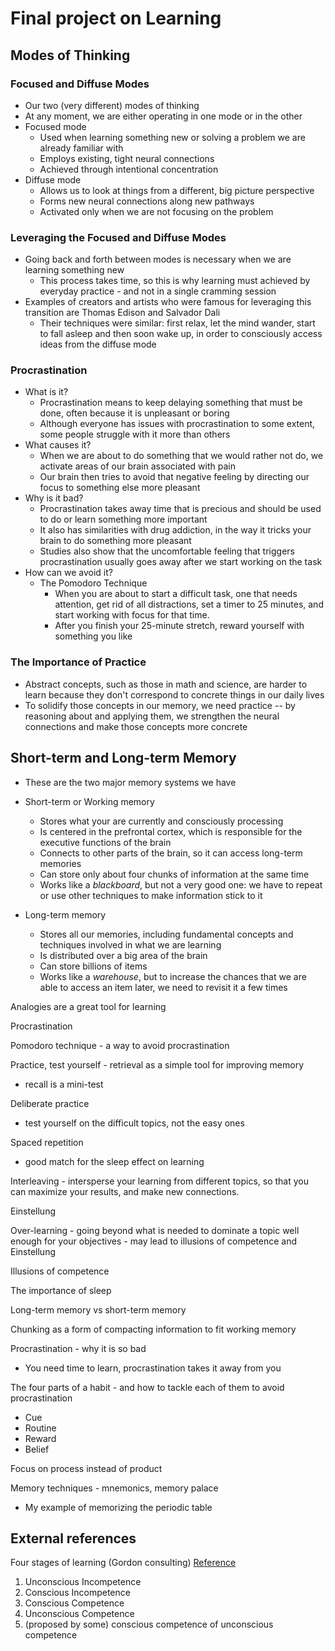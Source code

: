 # Final project on Learning

## Modes of Thinking

### Focused and Diffuse Modes
- Our two (very different) modes of thinking
- At any moment, we are either operating in one mode or in the other
- Focused mode
	- Used when learning something new or solving a problem we are already familiar with
	- Employs existing, tight neural connections
	- Achieved through intentional concentration
- Diffuse mode
	- Allows us to look at things from a different, big picture perspective
	- Forms new neural connections along new pathways
	- Activated only when we are not focusing on the problem

### Leveraging the Focused and Diffuse Modes
- Going back and forth between modes is necessary when we are learning something new
	- This process takes time, so this is why learning must achieved by everyday practice - and not in a single cramming session
- Examples of creators and artists who were famous for leveraging this transition are Thomas Edison and Salvador Dali
	- Their techniques were similar: first relax, let the mind wander, start to fall asleep and then soon wake up, in order to consciously access ideas from the diffuse mode


### Procrastination
- What is it?
	- Procrastination means to keep delaying something that must be done, often because it is unpleasant or boring
	- Although everyone has issues with procrastination to some extent, some people struggle with it more than others
- What causes it?
	- When we are about to do something that we would rather not do, we activate areas of our brain associated with pain
	- Our brain then tries to avoid that negative feeling by directing our focus to something else more pleasant
- Why is it bad?
	- Procrastination takes away time that is precious and should be used to do or learn something more important
	- It also has similarities with drug addiction, in the way it tricks your brain to do something more pleasant 
	- Studies also show that the uncomfortable feeling that triggers procrastination usually goes away after we start working on the task
- How can we avoid it?
	- The Pomodoro Technique
		- When you are about to start a difficult task, one that needs attention, get rid of all distractions, set a timer to 25 minutes, and start working with focus for that time. 
		- After you finish your 25-minute stretch, reward yourself with something you like

### The Importance of Practice
- Abstract concepts, such as those in math and science, are harder to learn because they don't correspond to concrete things in our daily lives
- To solidify those concepts in our memory, we need practice -- by reasoning about and applying them, we strengthen the neural connections and make those concepts more concrete

## Short-term and Long-term Memory
- These are the two major memory systems we have
- Short-term or Working memory
	- Stores what your are currently and consciously processing
	- Is centered in the prefrontal cortex, which is responsible for the executive functions of the brain
	- Connects to other parts of the brain, so it can access long-term memories
	- Can store only about four chunks of information at the same time
	- Works like a *blackboard*, but not a very good one: we have to repeat or use other techniques to make information stick to it

- Long-term memory
	- Stores all our memories, including fundamental concepts and techniques involved in what we are learning
	- Is distributed over a big area of the brain
	- Can store billions of items
	- Works like a *warehouse*, but to increase the chances that we are able to access an item later, we need to revisit it a few times

Analogies are a great tool for learning

Procrastination

Pomodoro technique - a way to avoid procrastination

Practice, test yourself - retrieval as a simple tool for improving memory
- recall is a mini-test

Deliberate practice
- test yourself on the difficult topics, not the easy ones

Spaced repetition
- good match for the sleep effect on learning

Interleaving - intersperse your learning from different topics, so that you can maximize your results, and make new connections.

Einstellung

Over-learning - going beyond what is needed to dominate a topic well enough for your objectives - may lead to illusions of competence and Einstellung

Illusions of competence

The importance of sleep

Long-term memory vs short-term memory

Chunking as a form of compacting information to fit working memory

Procrastination - why it is so bad
- You need time to learn, procrastination takes it away from you

The four parts of a habit - and how to tackle each of them to avoid procrastination
- Cue
- Routine
- Reward
- Belief

Focus on process instead of product

Memory techniques - mnemonics, memory palace
- My example of memorizing the periodic table

## External references

Four stages of learning (Gordon consulting) [Reference](https://www.kdplatform.com/four-stages-learning/)
1. Unconscious Incompetence
2. Conscious Incompetence
3. Conscious Competence
4. Unconscious Competence
5. (proposed by some) conscious competence of unconscious competence


